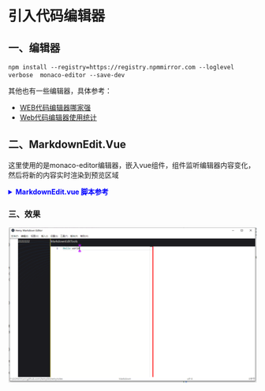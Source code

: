 # 引入代码编辑器

## 一、编辑器

```
npm install --registry=https://registry.npmmirror.com --loglevel verbose  monaco-editor --save-dev
```
其他也有一些编辑器，具体参考：

- [WEB代码编辑器哪家强](https://juejin.cn/post/6934153579900960782#heading-7)
- [Web代码编辑器使用统计](https://github.com/styfle/awesome-online-ide?tab=readme-ov-file#snippets)

## 二、MarkdownEdit.Vue

这里使用的是monaco-editor编辑器，嵌入vue组件，组件监听编辑器内容变化，然后将新的内容实时渲染到预览区域

<details>
<summary style="color:rgb(0,0,255);font-weight:bold">MarkdownEdit.vue 脚本参考</summary>
<blockcode><pre><code>
```typescript
<script setup lang="ts">
import { ref, onMounted, watch, onBeforeUnmount, defineEmits, defineProps } from 'vue'
// 引入 Monaco Editor
import * as monaco from 'monaco-editor'
const props = defineProps({
  // 代码内容
  code: {
    type: String,
    default: 'test'
  },
  // 编辑器语言
  language: {
    type: String,
    default: 'javascript'
  },
  // 编辑器主题
  theme: {
    type: String,
    default: 'vs-light' // 或 'vs-dark'
  }
})
const monacoEditorContainer = ref<HTMLElement | null>(null)
let editorInstance: monaco.editor.IStandaloneCodeEditor | null = null
// 定义 emit 函数
const emit = defineEmits(['update:code'])
// 初始化编辑器
onMounted(() => {
  if (monacoEditorContainer.value) {
    editorInstance = monaco.editor.create(monacoEditorContainer.value, {
      value: props.code,
      language: props.language,
      theme: props.theme,
      wordWrap: 'on', // 启用自动换行
      minimap: {
        enabled: false //关闭小型缩略图，它显示整个文档的概览，并且允许用户快速导航到文档的不同部分。
      },
      lineNumbers: 'on'
    })
    // 监听编辑器内容变化
    editorInstance.onDidChangeModelContent(() => {
      if (editorInstance != null) {
        emit('update:code', editorInstance.getValue())
      }
    })
  }
})
// 监听代码内容变化
watch(
  () => props.code,
  (newCode) => {
    if (editorInstance) {
      editorInstance.setValue(newCode)
    }
  }
)
// 销毁编辑器实例
onBeforeUnmount(() => {
  if (editorInstance) {
    editorInstance.dispose()
    editorInstance = null
  }
})
</script>
```
</code></pre></blockcode></details>


### 三、效果

![](images/20240530225005.png)